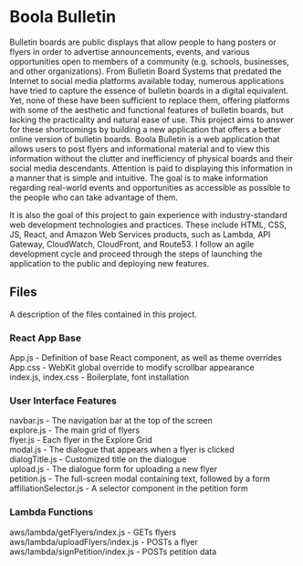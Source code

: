 # Boola Bulletin

Bulletin boards are public displays that allow people to hang posters or flyers in order to advertise announcements, events, and various opportunities open to members of a community (e.g. schools, businesses, and other organizations). From Bulletin Board Systems that predated the Internet to social media platforms available today, numerous applications have tried to capture the essence of bulletin boards in a digital equivalent. Yet, none of these have been sufficient to replace them, offering platforms with some of the aesthetic and functional features of bulletin boards, but lacking the practicality and natural ease of use. This project aims to answer for these shortcomings by building a new application that offers a better online version of bulletin boards. Boola Bulletin is a web application that allows users to post flyers and informational material and to view this information without the clutter and inefficiency of physical boards and their social media descendants. Attention is paid to displaying this information in a manner that is simple and intuitive. The goal is to make information regarding real-world events and opportunities as accessible as possible to the people who can take advantage of them.

It is also the goal of this project to gain experience with industry-standard web development technologies and practices. These include HTML, CSS, JS, React, and Amazon Web Services products, such as Lambda, API Gateway, CloudWatch, CloudFront, and Route53. I follow an agile development cycle and proceed through the steps of launching the application to the public and deploying new features.

## Files
A description of the files contained in this project.

### React App Base
App.js - Definition of base React component, as well as theme overrides  
App.css - WebKit global override to modify scrollbar appearance  
index.js, index.css - Boilerplate, font installation  

### User Interface Features
navbar.js - The navigation bar at the top of the screen  
explore.js - The main grid of flyers  
flyer.js - Each flyer in the Explore Grid  
modal.js - The dialogue that appears when a flyer is clicked  
dialogTitle.js - Customized title on the dialogue  
upload.js - The dialogue form for uploading a new flyer  
petition.js - The full-screen modal containing text, followed by a form  
affiliationSelector.js - A selector component in the petition form  

### Lambda Functions
aws/lambda/getFlyers/index.js - GETs flyers  
aws/lambda/uploadFlyers/index.js - POSTs a flyer  
aws/lambda/signPetition/index.js - POSTs petition data  
